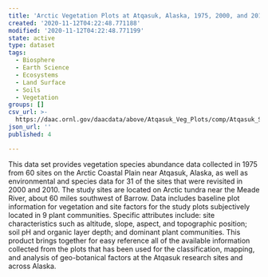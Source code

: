 ```yaml
---
title: 'Arctic Vegetation Plots at Atqasuk, Alaska, 1975, 2000, and 2010'
created: '2020-11-12T04:22:48.771188'
modified: '2020-11-12T04:22:48.771199'
state: active
type: dataset
tags:
  - Biosphere
  - Earth Science
  - Ecosystems
  - Land Surface
  - Soils
  - Vegetation
groups: []
csv_url: >-
  https://daac.ornl.gov/daacdata/above/Atqasuk_Veg_Plots/comp/Atqasuk_Species_Codes.csv
json_url: ''
published: 4

---
```

This data set provides vegetation species abundance data collected in 1975 from 60 sites on the Arctic Coastal Plain near Atqasuk, Alaska, as well as environmental and species data for 31 of the sites that were revisited in 2000 and 2010. The study sites are located on Arctic tundra near the Meade River, about 60 miles southwest of Barrow. Data includes baseline plot information for vegetation and site factors for the study plots subjectively located in 9 plant communities. Specific attributes include: site characteristics such as altitude, slope, aspect, and topographic position; soil pH and organic layer depth; and dominant plant communities. This product brings together for easy reference all of the available information collected from the plots that has been used for the classification, mapping, and analysis of geo-botanical factors at the Atqasuk research sites and across Alaska.
